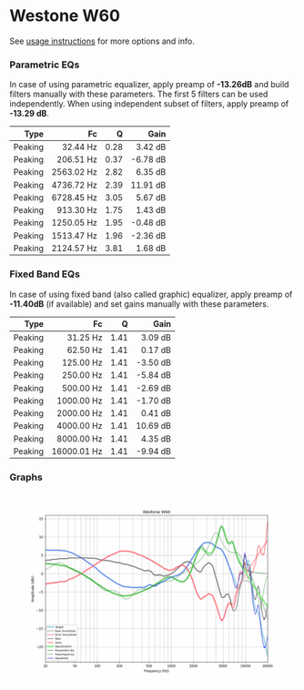 # Westone W60
See [usage instructions](https://github.com/jaakkopasanen/AutoEq#usage) for more options and info.

### Parametric EQs
In case of using parametric equalizer, apply preamp of **-13.26dB** and build filters manually
with these parameters. The first 5 filters can be used independently.
When using independent subset of filters, apply preamp of **-13.29 dB**.

| Type    | Fc         |    Q | Gain     |
|--------:|-----------:|-----:|---------:|
| Peaking | 32.44 Hz   | 0.28 | 3.42 dB  |
| Peaking | 206.51 Hz  | 0.37 | -6.78 dB |
| Peaking | 2563.02 Hz | 2.82 | 6.35 dB  |
| Peaking | 4736.72 Hz | 2.39 | 11.91 dB |
| Peaking | 6728.45 Hz | 3.05 | 5.67 dB  |
| Peaking | 913.30 Hz  | 1.75 | 1.43 dB  |
| Peaking | 1250.05 Hz | 1.95 | -0.48 dB |
| Peaking | 1513.47 Hz | 1.96 | -2.36 dB |
| Peaking | 2124.57 Hz | 3.81 | 1.68 dB  |

### Fixed Band EQs
In case of using fixed band (also called graphic) equalizer, apply preamp of **-11.40dB**
(if available) and set gains manually with these parameters.

| Type    | Fc          |    Q | Gain     |
|--------:|------------:|-----:|---------:|
| Peaking | 31.25 Hz    | 1.41 | 3.09 dB  |
| Peaking | 62.50 Hz    | 1.41 | 0.17 dB  |
| Peaking | 125.00 Hz   | 1.41 | -3.50 dB |
| Peaking | 250.00 Hz   | 1.41 | -5.84 dB |
| Peaking | 500.00 Hz   | 1.41 | -2.69 dB |
| Peaking | 1000.00 Hz  | 1.41 | -1.70 dB |
| Peaking | 2000.00 Hz  | 1.41 | 0.41 dB  |
| Peaking | 4000.00 Hz  | 1.41 | 10.69 dB |
| Peaking | 8000.00 Hz  | 1.41 | 4.35 dB  |
| Peaking | 16000.01 Hz | 1.41 | -9.94 dB |

### Graphs
![](./Westone%20W60.png)